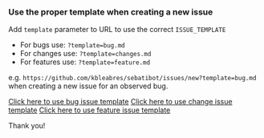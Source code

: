 ### Use the proper template when creating a new issue
Add `template` parameter to URL to use the correct `ISSUE_TEMPLATE`

- For bugs use: `?template=bug.md`
- For changes use: `?template=changes.md`
- For features use: `?template=feature.md`

e.g. `https://github.com/kbleabres/sebatibot/issues/new?template=bug.md` when creating a new issue for an observed bug.

[Click here to use bug issue template](https://github.com/kbleabres/sebatibot/issues/new?template=bug.md)
[Click here to use change issue template](https://github.com/kbleabres/sebatibot/issues/new?template=changes.md)
[Click here to use feature issue template](https://github.com/kbleabres/sebatibot/issues/new?template=feature.md)

Thank you!
